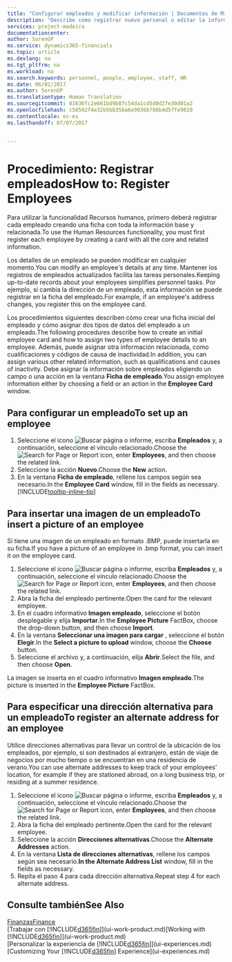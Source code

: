 ```yaml
---
title: "Configurar empleados y modificar información | Documentos de Microsoft"
description: "Describe cómo registrar nuevo personal o editar la información del personal existente."
services: project-madeira
documentationcenter: 
author: SorenGP
ms.service: dynamics365-financials
ms.topic: article
ms.devlang: na
ms.tgt_pltfrm: na
ms.workload: na
ms.search.keywords: personnel, people, employee, staff, HR
ms.date: 06/02/2017
ms.author: SorenGP
ms.translationtype: Human Translation
ms.sourcegitcommit: 81636fc2e661bd9b07c54da1cd5d0d27e30d01a2
ms.openlocfilehash: c58592f4e32b5bb35ba6e9036b786b4d5ffe9820
ms.contentlocale: es-es
ms.lasthandoff: 07/07/2017


---
```

# <a name="how-to-register-employees"></a><span data-ttu-id="c36b2-103">Procedimiento: Registrar empleados</span><span class="sxs-lookup"><span data-stu-id="c36b2-103">How to: Register Employees</span></span>
<span data-ttu-id="c36b2-104">Para utilizar la funcionalidad Recursos humanos, primero deberá registrar cada empleado creando una ficha con toda la información base y relacionada.</span><span class="sxs-lookup"><span data-stu-id="c36b2-104">To use the Human Resources functionality, you must first register each employee by creating a card with all the core and related information.</span></span>

<span data-ttu-id="c36b2-105">Los detalles de un empleado se pueden modificar en cualquier momento.</span><span class="sxs-lookup"><span data-stu-id="c36b2-105">You can modify an employee's details at any time.</span></span> <span data-ttu-id="c36b2-106">Mantener los registros de empleados actualizados facilita las tareas personales.</span><span class="sxs-lookup"><span data-stu-id="c36b2-106">Keeping up-to-date records about your employees simplifies personnel tasks.</span></span> <span data-ttu-id="c36b2-107">Por ejemplo, si cambia la dirección de un empleado, esta información se puede registrar en la ficha del empleado.</span><span class="sxs-lookup"><span data-stu-id="c36b2-107">For example, if an employee's address changes, you register this on the employee card.</span></span>

<span data-ttu-id="c36b2-108">Los procedimientos siguientes describen cómo crear una ficha inicial del empleado y cómo asignar dos tipos de datos del empleado a un empleado.</span><span class="sxs-lookup"><span data-stu-id="c36b2-108">The following procedures describe how to create an initial employee card and how to assign two types of employee details to an employee.</span></span> <span data-ttu-id="c36b2-109">Además, puede asignar otra información relacionada, como cualificaciones y códigos de causa de inactividad.</span><span class="sxs-lookup"><span data-stu-id="c36b2-109">In addition, you can assign various other related information, such as qualifications and causes of inactivity.</span></span> <span data-ttu-id="c36b2-110">Debe asignar la información sobre empleados eligiendo un campo o una acción en la ventana **Ficha de empleado**.</span><span class="sxs-lookup"><span data-stu-id="c36b2-110">You assign employee information either by choosing a field or an action in the **Employee Card** window.</span></span>

## <a name="to-set-up-an-employee"></a><span data-ttu-id="c36b2-111">Para configurar un empleado</span><span class="sxs-lookup"><span data-stu-id="c36b2-111">To set up an employee</span></span>
1. <span data-ttu-id="c36b2-112">Seleccione el icono ![Buscar página o informe](media/ui-search/search_small.png "icono Buscar página o informe"), escriba **Empleados** y, a continuación, seleccione el vínculo relacionado.</span><span class="sxs-lookup"><span data-stu-id="c36b2-112">Choose the ![Search for Page or Report](media/ui-search/search_small.png "Search for Page or Report icon") icon, enter **Employees**, and then choose the related link.</span></span>
2. <span data-ttu-id="c36b2-113">Seleccione la acción **Nuevo**.</span><span class="sxs-lookup"><span data-stu-id="c36b2-113">Choose the **New** action.</span></span>
3. <span data-ttu-id="c36b2-114">En la ventana **Ficha de empleado**, rellene los campos según sea necesario.</span><span class="sxs-lookup"><span data-stu-id="c36b2-114">In the **Employee Card** window, fill in the fields as necessary.</span></span> [!INCLUDE[tooltip-inline-tip](includes/tooltip-inline-tip_md.md)]

## <a name="to-insert-a-picture-of-an-employee"></a><span data-ttu-id="c36b2-115">Para insertar una imagen de un empleado</span><span class="sxs-lookup"><span data-stu-id="c36b2-115">To insert a picture of an employee</span></span>
<span data-ttu-id="c36b2-116">Si tiene una imagen de un empleado en formato .BMP, puede insertarla en su ficha.</span><span class="sxs-lookup"><span data-stu-id="c36b2-116">If you have a picture of an employee in .bmp format, you can insert it on the employee card.</span></span>

1. <span data-ttu-id="c36b2-117">Seleccione el icono ![Buscar página o informe](media/ui-search/search_small.png "icono Buscar página o informe"), escriba **Empleados** y, a continuación, seleccione el vínculo relacionado.</span><span class="sxs-lookup"><span data-stu-id="c36b2-117">Choose the ![Search for Page or Report](media/ui-search/search_small.png "Search for Page or Report icon") icon, enter **Employees**, and then choose the related link.</span></span>
2. <span data-ttu-id="c36b2-118">Abra la ficha del empleado pertinente.</span><span class="sxs-lookup"><span data-stu-id="c36b2-118">Open the card for the relevant employee.</span></span>
3. <span data-ttu-id="c36b2-119">En el cuadro informativo **Imagen empleado**, seleccione el botón desplegable y elija **Importar**.</span><span class="sxs-lookup"><span data-stu-id="c36b2-119">In the **Employee Picture** FactBox, choose the drop-down button, and then choose **Import**.</span></span>
4. <span data-ttu-id="c36b2-120">En la ventana **Seleccionar una imagen para cargar** , seleccione el botón **Elegir**.</span><span class="sxs-lookup"><span data-stu-id="c36b2-120">In the **Select a picture to upload** window, choose the **Choose** button.</span></span>
5. <span data-ttu-id="c36b2-121">Seleccione el archivo y, a continuación, elija **Abrir**.</span><span class="sxs-lookup"><span data-stu-id="c36b2-121">Select the file, and then choose **Open**.</span></span>

<span data-ttu-id="c36b2-122">La imagen se inserta en el cuadro informativo **Imagen empleado**.</span><span class="sxs-lookup"><span data-stu-id="c36b2-122">The picture is inserted in the **Employee Picture** FactBox.</span></span>

## <a name="to-register-an-alternate-address-for-an-employee"></a><span data-ttu-id="c36b2-123">Para especificar una dirección alternativa para un empleado</span><span class="sxs-lookup"><span data-stu-id="c36b2-123">To register an alternate address for an employee</span></span>
<span data-ttu-id="c36b2-124">Utilice direcciones alternativas para llevar un control de la ubicación de los empleados, por ejemplo, si son destinados al extranjero, están de viaje de negocios por mucho tiempo o se encuentran en una residencia de verano.</span><span class="sxs-lookup"><span data-stu-id="c36b2-124">You can use alternate addresses to keep track of your employees’ location, for example if they are stationed abroad, on a long business trip, or residing at a summer residence.</span></span>

1. <span data-ttu-id="c36b2-125">Seleccione el icono ![Buscar página o informe](media/ui-search/search_small.png "icono Buscar página o informe"), escriba **Empleados** y, a continuación, seleccione el vínculo relacionado.</span><span class="sxs-lookup"><span data-stu-id="c36b2-125">Choose the ![Search for Page or Report](media/ui-search/search_small.png "Search for Page or Report icon") icon, enter **Employees**, and then choose the related link.</span></span>
2. <span data-ttu-id="c36b2-126">Abra la ficha del empleado pertinente.</span><span class="sxs-lookup"><span data-stu-id="c36b2-126">Open the card for the relevant employee.</span></span>
3. <span data-ttu-id="c36b2-127">Seleccione la acción **Direcciones alternativas**.</span><span class="sxs-lookup"><span data-stu-id="c36b2-127">Choose the **Alternate Addresses** action.</span></span>
4. <span data-ttu-id="c36b2-128">En la ventana **Lista de direcciones alternativas**, rellene los campos según sea necesario.</span><span class="sxs-lookup"><span data-stu-id="c36b2-128">**In the Alternate Address List** window, fill in the fields as necessary.</span></span>
5. <span data-ttu-id="c36b2-129">Repita el paso 4 para cada dirección alternativa.</span><span class="sxs-lookup"><span data-stu-id="c36b2-129">Repeat step 4 for each alternate address.</span></span>

## <a name="see-also"></a><span data-ttu-id="c36b2-130">Consulte también</span><span class="sxs-lookup"><span data-stu-id="c36b2-130">See Also</span></span>
[<span data-ttu-id="c36b2-131">Finanzas</span><span class="sxs-lookup"><span data-stu-id="c36b2-131">Finance</span></span>](finance.md)  
<span data-ttu-id="c36b2-132">[Trabajar con [!INCLUDE[d365fin](includes/d365fin_md.md)]](ui-work-product.md)</span><span class="sxs-lookup"><span data-stu-id="c36b2-132">[Working with [!INCLUDE[d365fin](includes/d365fin_md.md)]](ui-work-product.md)</span></span>  
<span data-ttu-id="c36b2-133">[Personalizar la experiencia de [!INCLUDE[d365fin](includes/d365fin_md.md)]](ui-experiences.md)</span><span class="sxs-lookup"><span data-stu-id="c36b2-133">[Customizing Your [!INCLUDE[d365fin](includes/d365fin_md.md)] Experience](ui-experiences.md)</span></span>

